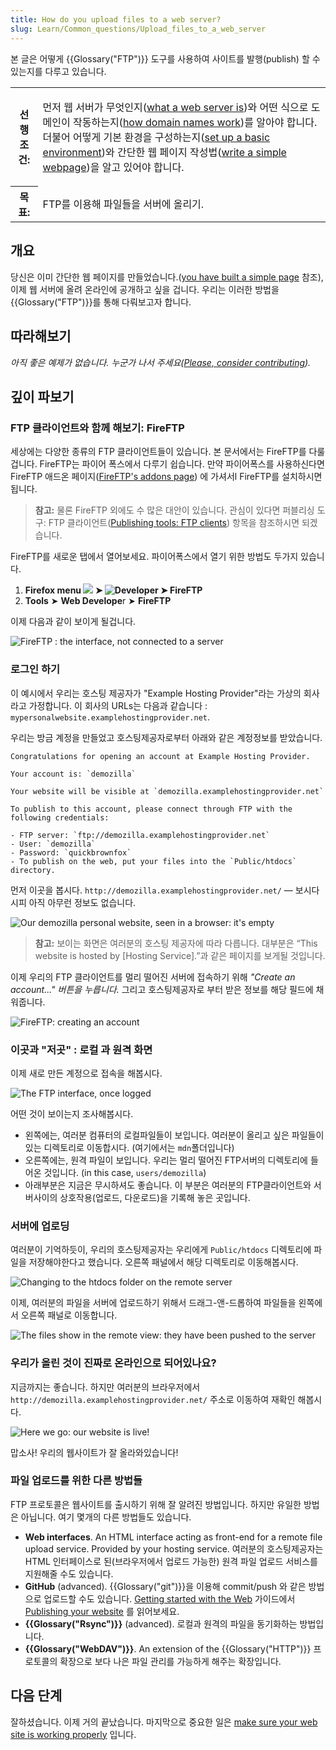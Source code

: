 ```yaml
---
title: How do you upload files to a web server?
slug: Learn/Common_questions/Upload_files_to_a_web_server
---
```

본 글은 어떻게 {{Glossary("FTP")}} 도구를 사용하여 사이트를 발행(publish) 할 수 있는지를 다루고 있습니다.

<table class="learn-box standard-table">
  <tbody>
    <tr>
      <th scope="row">선행조건:</th>
      <td>
        <p>
          먼저 웹 서버가 무엇인지(<a
            href="https://developer.mozilla.org/en-US/Learn/What_is_a_web_server"
            >what a web server is</a
          >)와 어떤 식으로 도메인이 작동하는지(<a
            href="https://developer.mozilla.org/en-US/Learn/Understanding_domain_names"
            >how domain names work</a
          >)를 알아야 합니다. 더불어 어떻게 기본 환경을 구성하는지(<a
            href="/en-US/Learn/Set_up_a_basic_working_environment"
            >set up a basic environment</a
          >)와 간단한 웹 페이지 작성법(<a
            href="/en-US/Learn/HTML/Write_a_simple_page_in_HTML"
            >write a simple webpage</a
          >)을 알고 있어야 합니다.
        </p>
      </td>
    </tr>
    <tr>
      <th scope="row">목표:</th>
      <td>FTP를 이용해 파일들을 서버에 올리기.</td>
    </tr>
  </tbody>
</table>

## 개요

당신은 이미 간단한 웹 페이지를 만들었습니다.([you have built a simple page](/en-US/Learn/HTML/Write_a_simple_page_in_HTML) 참조), 이제 웹 서버에 올려 온라인에 공개하고 싶을 겁니다. 우리는 이러한 방법을 {{Glossary("FTP")}}를 통해 다뤄보고자 합니다.

## 따라해보기

_아직 좋은 예제가 없습니다. 누군가 나서 주세요([Please, consider contributing](/ko/docs/MDN/Getting_started))._

## 깊이 파보기

### FTP 클라이언트와 함께 해보기: FireFTP

세상에는 다양한 종류의 FTP 클라이언트들이 있습니다. 본 문서에서는 FireFTP를 다룰 겁니다. FireFTP는 파이어 폭스에서 다루기 쉽습니다. 만약 파이어폭스를 사용하신다면 FireFTP 애드온 페이지([FireFTP's addons page](https://addons.mozilla.org/firefox/addon/fireftp/)) 에 가셔서l FireFTP를 설치하시면 됩니다.

> **참고:** 물론 FireFTP 외에도 수 많은 대안이 있습니다. 관심이 있다면 퍼블리싱 도구: FTP 클라이언트([Publishing tools: FTP clients](/en-US/Learn/How_much_does_it_cost#Publishing_tools.3A_FTP_client)) 항목을 참조하시면 되겠습니다.

FireFTP를 새로운 탭에서 열어보세요. 파이어폭스에서 열기 위한 방법도 두가지 있습니다.

1. **Firefox menu ![](2014-01-10-13-08-08-f52b8c.png) ➤ ![Developer](screenshot_from_2014-11-26_14-24-56.png) ➤ FireFTP**
2. **Tools** ➤ **Web Develope**r ➤ **FireFTP**

이제 다음과 같이 보이게 될겁니다.

![FireFTP : the interface, not connected to a server](fireftp-default.png)

### 로그인 하기

이 예시에서 우리는 호스팅 제공자가 "Example Hosting Provider"라는 가상의 회사라고 가정합니다. 이 회사의 URLs는 다음과 같습니다 : `mypersonalwebsite.examplehostingprovider.net`.

우리는 방금 계정을 만들었고 호스팅제공자로부터 아래와 같은 계정정보를 받았습니다.

```plain
Congratulations for opening an account at Example Hosting Provider.

Your account is: `demozilla`

Your website will be visible at `demozilla.examplehostingprovider.net`

To publish to this account, please connect through FTP with the following credentials:

- FTP server: `ftp://demozilla.examplehostingprovider.net`
- User: `demozilla`
- Password: `quickbrownfox`
- To publish on the web, put your files into the `Public/htdocs` directory.
```

먼저 이곳을 봅시다. `http://demozilla.examplehostingprovider.net/` — 보시다시피 아직 아무런 정보도 없습니다.

![Our demozilla personal website, seen in a browser: it's empty](https://mdn.mozillademos.org/files/9615/demozilla-empty.png)

> **참고:** 보이는 화면은 여러분의 호스팅 제공자에 따라 다릅니다. 대부분은 “This website is hosted by \[Hosting Service].”과 같은 페이지를 보게될 것입니다.

이제 우리의 FTP 클라이언트를 멀리 떨어진 서버에 접속하기 위해 _"Create an account..." 버튼을 누릅니다._ 그리고 호스팅제공자로 부터 받은 정보를 해당 필드에 채워줍니다.

![FireFTP: creating an account](fireftp-createlogin.png)

### 이곳과 "저곳" : 로컬 과 원격 화면

이제 새로 만든 계정으로 접속을 해봅시다.

![The FTP interface, once logged](fireftp-logged.png)

어떤 것이 보이는지 조사해봅시다.

- 왼쪽에는, 여러분 컴퓨터의 로컬파일들이 보입니다. 여러분이 올리고 싶은 파일들이 있는 디렉토리로 이동합시다. (여기에서는 `mdn`폴더입니다)
- 오른쪽에는, 원격 파일이 보입니다. 우리는 멀리 떨어진 FTP서버의 디렉토리에 들어온 것입니다. (in this case, `users/demozilla`)
- 아래부분은 지금은 무시하셔도 좋습니다. 이 부분은 여러분의 FTP클라이언트와 서버사이의 상호작용(업로드, 다운로드)을 기록해 놓은 곳입니다.

### 서버에 업로딩

여러분이 기억하듯이, 우리의 호스팅제공자는 우리에게 `Public/htdocs` 디렉토리에 파일을 저장해야한다고 했습니다. 오른쪽 패널에서 해당 디렉토리로 이동해봅시다.

![Changing to the htdocs folder on the remote server](remote-htdocs-empty.png)

이제, 여러분의 파일을 서버에 업로드하기 위해서 드래그-앤-드롭하여 파일들을 왼쪽에서 오른쪽 패널로 이동합니다.

![The files show in the remote view: they have been pushed to the server](files-dropped-onto-the-server.png)

### 우리가 올린 것이 진짜로 온라인으로 되어있나요?

지금까지는 좋습니다. 하지만 여러분의 브라우저에서 `http://demozilla.examplehostingprovider.net/` 주소로 이동하여 재확인 해봅시다.

![Here we go: our website is live!](https://mdn.mozillademos.org/files/9627/here-we-go.png)

맙소사! 우리의 웹사이트가 잘 올라와있습니다!

### 파일 업로드를 위한 다른 방법들

FTP 프로토콜은 웹사이트를 출시하기 위해 잘 알려진 방법입니다. 하지만 유일한 방법은 아닙니다. 여기 몇개의 다른 방법들도 있습니다.

- **Web interfaces**. An HTML interface acting as front-end for a remote file upload service. Provided by your hosting service. 여러분의 호스팅제공자는 HTML 인터페이스로 된(브라우저에서 업로드 가능한) 원격 파일 업로드 서비스를 지원해줄 수도 있습니다.
- **GitHub** (advanced). {{Glossary("git")}}을 이용해 commit/push 와 같은 방법으로 업로드할 수도 있습니다. [Getting started with the Web](/en-US/Learn/Getting_started_with_the_web) 가이드에서 [Publishing your website](/en-US/Learn/Getting_started_with_the_web/Publishing_your_website) 를 읽어보세요.
- **{{Glossary("Rsync")}}** (advanced). 로컬과 원격의 파일을 동기화하는 방법입니다.
- **{{Glossary("WebDAV")}}**. An extension of the {{Glossary("HTTP")}} 프로토콜의 확장으로 보다 나은 파일 관리를 가능하게 해주는 확장입니다.

## 다음 단계

잘하셨습니다. 이제 거의 끝났습니다. 마지막으로 중요한 일은 [make sure your web site is working properly](/ko/docs/Learn/Checking_that_your_web_site_is_working_properly) 입니다.

